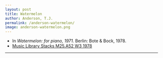 ```yaml
---
layout: post
title: Watermelon
author: Anderson, T.J.
permalink: /anderson-watermelon/
image: anderson-watermelon.png
---
```


- In *Watermelon: for piano, 1971.* Berlin: Bote & Bock, 1978.
- <a href="https://tufts-primo.hosted.exlibrisgroup.com/primo-explore/fulldisplay?docid=01TUN_ALMA2180919250003851&context=L&vid=01TUN&lang=en_US&search_scope=EVERYTHING&adaptor=Local%20Search%20Engine&isFrbr=true&tab=everything&query=any,contains,anderson%20watermelon&sortby=date&facet=frbrgroupid,include,119546464&offset=0" target="_blank">Music Library Stacks M25.A52 W3 1978</a>

---
